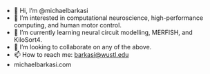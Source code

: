 - 👋 Hi, I’m @michaelbarkasi
- 👀 I’m interested in computational neuroscience, high-performance computing, and human motor control.
- 🌱 I’m currently learning neural circuit modelling, MERFISH, and KiloSort4.
- 💞️ I’m looking to collaborate on any of the above.
- 📫 How to reach me: barkasi@wustl.edu
- michaelbarkasi.com

<!---
michaelbarkasi/michaelbarkasi is a ✨ special ✨ repository because its `README.md` (this file) appears on your GitHub profile.
You can click the Preview link to take a look at your changes.
--->
